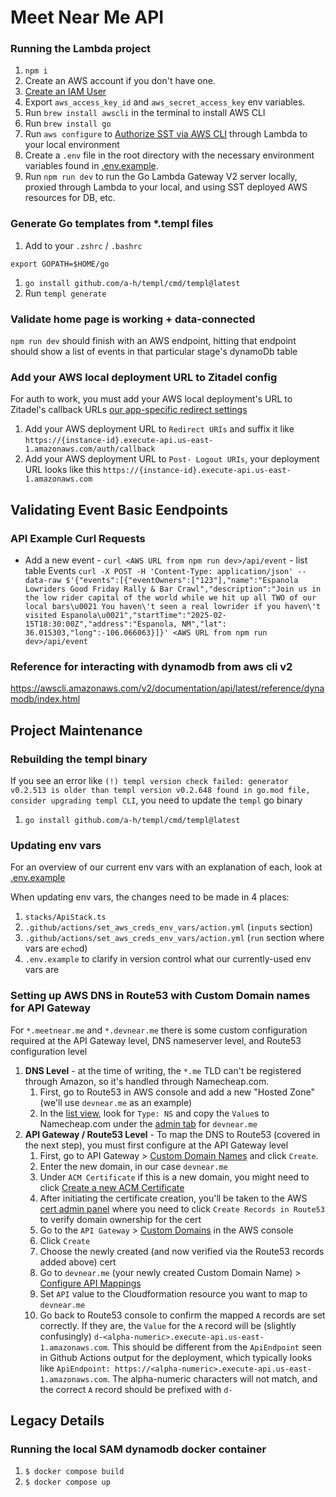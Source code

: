 # Meet Near Me API

### Running the Lambda project

1. `npm i`
1. Create an AWS account if you don't have one.
1. [Create an IAM User](https://sst.dev/chapters/create-an-iam-user.html)
1. Export `aws_access_key_id` and `aws_secret_access_key` env variables.
1. Run `brew install awscli` in the terminal to install AWS CLI
1. Run `brew install go` 
1. Run `aws configure` to
   [Authorize SST via AWS CLI](https://sst.dev/chapters/configure-the-aws-cli.html)
   through Lambda to your local environment
1. Create a `.env` file in the root directory with the necessary environment
   variables found in [.env.example](.env.example). 
1. Run `npm run dev` to run the Go Lambda Gateway V2 server locally,
   proxied through Lambda to your local, and using SST deployed AWS resources
   for DB, etc.

### Generate Go templates from \*.templ files

1. Add to your `.zshrc` / `.bashrc`

```
export GOPATH=$HOME/go
```

1. `go install github.com/a-h/templ/cmd/templ@latest`
1. Run `templ generate`

### Validate home page is working + data-connected

`npm run dev` should finish with an AWS endpoint, hitting that endpoint should
show a list of events in that particular stage's dynamoDb table

### Add your AWS local deployment URL to Zitadel config

For auth to work, you must add your AWS local deployment's URL to Zitadel's
callback URLs
[our app-specific redirect settings](https://meet-near-me-production-8baqim.zitadel.cloud/ui/console/projects/273257176187855242/apps/273257486885118346)

1. Add your AWS deployment URL to `Redirect URIs` and suffix it like
   `https://{instance-id}.execute-api.us-east-1.amazonaws.com/auth/callback`
1. Add your AWS deployment URL to `Post- Logout URIs`, your deployment URL looks
   like this `https://{instance-id}.execute-api.us-east-1.amazonaws.com`

## Validating Event Basic Eendpoints

### API Example Curl Requests

- Add a new event - `curl <AWS URL from npm run dev>/api/event` - list table
  Events
  `curl -X POST -H 'Content-Type: application/json' --data-raw $'{"events":[{"eventOwners":["123"],"name":"Espanola Lowriders Good Friday Rally & Bar Crawl","description":"Join us in the low rider capital of the world while we hit up all TWO of our local bars\u0021 You haven\'t seen a real lowrider if you haven\'t visited Espanola\u0021","startTime":"2025-02-15T18:30:00Z","address":"Espanola, NM","lat": 36.015303,"long":-106.066063}]}' <AWS URL from npm run dev>/api/event`

### Reference for interacting with dynamodb from aws cli v2

https://awscli.amazonaws.com/v2/documentation/api/latest/reference/dynamodb/index.html

## Project Maintenance

### Rebuilding the templ binary

If you see an error like
`(!) templ version check failed: generator v0.2.513 is older than templ version v0.2.648 found in go.mod file, consider upgrading templ CLI`,
you need to update the `templ` go binary

1. `go install github.com/a-h/templ/cmd/templ@latest`

### Updating env vars

For an overview of our current env vars with an explanation of each, look at
[.env.example](.env.example)

When updating env vars, the changes need to be made in 4 places:

1. `stacks/ApiStack.ts`
1. `.github/actions/set_aws_creds_env_vars/action.yml` (`inputs` section)
1. `.github/actions/set_aws_creds_env_vars/action.yml` (`run` section where vars
   are `echo`d)
1. `.env.example` to clarify in version control what our currently-used env vars
   are

### Setting up AWS DNS in Route53 with Custom Domain names for API Gateway

For `*.meetnear.me` and `*.devnear.me` there is some custom configuration
required at the API Gateway level, DNS nameserver level, and Route53
configuration level

1. **DNS Level** - at the time of writing, the `*.me` TLD can't be registered
   through Amazon, so it's handled through Namecheap.com.
   1. First, go to Route53 in AWS console and add a new "Hosted Zone" (we'll use
      `devnear.me` as an example)
   1. In the
      [list view](https://us-east-1.console.aws.amazon.com/route53/v2/hostedzones?region=us-east-1#ListRecordSets/Z06752732TZBTZ1LBFAWP),
      look for `Type: NS` and copy the `Value`s to Namecheap.com under the
      [admin tab](https://ap.www.namecheap.com/domains/domaincontrolpanel/devnear.me/domain)
      for `devnear.me`
1. **API Gateway / Route53 Level** - To map the DNS to Route53 (covered in the
   next step), you must first configure at the API Gateway level
   1. First, go to API Gateway >
      [Custom Domain Names](https://us-east-1.console.aws.amazon.com/apigateway/main/publish/domain-names?region=us-east-1)
      and click `Create`.
   1. Enter the new domain, in our case `devnear.me`
   1. Under `ACM Certificate` if this is a new domain, you might need to click
      [Create a new ACM Certificate](https://us-east-1.console.aws.amazon.com/acm/home?region=us-east-1)
   1. After initiating the certificate creation, you'll be taken to the AWS
      [cert admin panel](https://us-east-1.console.aws.amazon.com/acm/home?region=us-east-1#/certificates/c5840d8f-9937-4d49-abdc-83f2c5e3609c)
      where you need to click `Create Records in Route53` to verify domain
      ownership for the cert
   1. Go to the `API Gateway` >
      [Custom Domains](https://us-east-1.console.aws.amazon.com/apigateway/main/publish/domain-names?api=unselected&region=us-east-1)
      in the AWS console
   1. Click `Create`
   1. Choose the newly created (and now verified via the Route53 records added
      above) cert
   1. Go to `devnear.me` (your newly created Custom Domain Name) >
      [Configure API Mappings](https://us-east-1.console.aws.amazon.com/apigateway/main/publish/domain-names/api-mappings?api=unselected&domain=devnear.me&region=us-east-1)
   1. Set `API` value to the Cloudformation resource you want to map to
      `devnear.me`
   1. Go back to Route53 console to confirm the mapped `A` records are set
      correctly. If they are, the `Value` for the `A` record will be (slightly
      confusingly) `d-<alpha-numeric>.execute-api.us-east-1.amazonaws.com`. This
      should be different from the `ApiEndpoint` seen in Github Actions output
      for the deployment, which typically looks like
      `ApiEndpoint: https://<alpha-numeric>.execute-api.us-east-1.amazonaws.com`.
      The alpha-numeric characters will not match, and the correct `A` record
      should be prefixed with `d-`

## Legacy Details

### Running the local SAM dynamodb docker container

1. `$ docker compose build`
1. `$ docker compose up`
